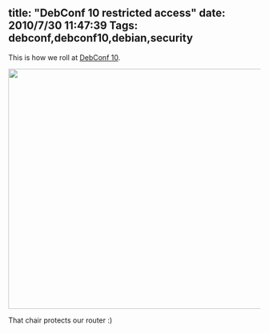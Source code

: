title: "DebConf 10 restricted access"
date: 2010/7/30 11:47:39
Tags: debconf,debconf10,debian,security
---
This is how we roll at <a href="http://debconf10.debconf.org">DebConf 10</a>.

<a href="http://twitpic.com/29wtzy"><img class="aligncenter size-full wp-image-1177" title="137580766" src="http://damog.net/old/stereonaut/2010/07/137580766.jpg" alt="" width="640" height="480" /></a>

That chair protects our router :)